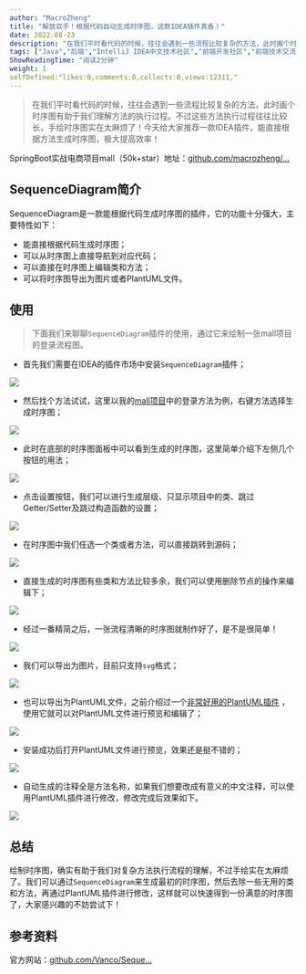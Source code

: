 ```yaml
---
author: "MacroZheng"
title: "解放双手！根据代码自动生成时序图，这款IDEA插件真香！"
date: 2022-08-23
description: "在我们平时看代码的时候，往往会遇到一些流程比较复杂的方法，此时画个时序图有助于我们理解方法的执行过程。今天给大家推荐一款IDEA插件，能直接根据方法生成时序图，极大提高效率！"
tags: ["Java","后端","IntelliJ IDEA中文技术社区","前端开发社区","前端技术交流","前端框架教程","JavaScript 学习资源","CSS 技巧与最佳实践","HTML5 最新动态","前端工程师职业发展","开源前端项目","前端技术趋势"]
ShowReadingTime: "阅读2分钟"
weight: 1
selfDefined:"likes:0,comments:0,collects:0,views:12311,"
---
```

> 在我们平时看代码的时候，往往会遇到一些流程比较复杂的方法，此时画个时序图有助于我们理解方法的执行过程。不过这些方法执行过程往往比较长，手绘时序图实在太麻烦了！今天给大家推荐一款IDEA插件，能直接根据方法生成时序图，极大提高效率！

SpringBoot实战电商项目mall（50k+star）地址：[github.com/macrozheng/…](https://link.juejin.cn?target=https%3A%2F%2Fgithub.com%2Fmacrozheng%2Fmall "https://github.com/macrozheng/mall")

SequenceDiagram简介
-----------------

SequenceDiagram是一款能根据代码生成时序图的插件，它的功能十分强大，主要特性如下：

*   能直接根据代码生成时序图；
*   可以从时序图上直接导航到对应代码；
*   可以直接在时序图上编辑类和方法；
*   可以将时序图导出为图片或者PlantUML文件。

使用
--

> 下面我们来聊聊`SequenceDiagram`插件的使用，通过它来绘制一张mall项目的登录流程图。

*   首先我们需要在IDEA的插件市场中安装`SequenceDiagram`插件；

![](/images/jueJin/5d79149f7fe0412.png)

*   然后找个方法试试，这里以我的[mall项目](https://link.juejin.cn?target=https%3A%2F%2Fgithub.com%2Fmacrozheng%2Fmall "https://github.com/macrozheng/mall")中的登录方法为例，右键方法选择生成时序图；

![](/images/jueJin/26d0088530c24e6.png)

*   此时在底部的时序图面板中可以看到生成的时序图，这里简单介绍下左侧几个按钮的用法；

![](/images/jueJin/680da3a3f103456.png)

*   点击设置按钮，我们可以进行生成层级、只显示项目中的类、跳过Getter/Setter及跳过构造函数的设置；

![](/images/jueJin/a290a9275ca6450.png)

*   在时序图中我们任选一个类或者方法，可以直接跳转到源码；

![](/images/jueJin/9b59bab53b2f4ac.png)

*   直接生成的时序图有些类和方法比较多余，我们可以使用删除节点的操作来编辑下；

![](/images/jueJin/0155bfda79c9429.png)

*   经过一番精简之后，一张流程清晰的时序图就制作好了，是不是很简单！

![](/images/jueJin/c1cedc09a5e6492.png)

*   我们可以导出为图片，目前只支持`svg`格式；

![](/images/jueJin/53aae24d0d5f4bc.png)

*   也可以导出为PlantUML文件，之前介绍过一个[非常好用的PlantUML插件](https://juejin.cn/post/7017988314053492767 "https://juejin.cn/post/7017988314053492767") ，使用它就可以对PlantUML文件进行预览和编辑了；

![](/images/jueJin/5cc41e335dd74dc.png)

*   安装成功后打开PlantUML文件进行预览，效果还是挺不错的；

![](/images/jueJin/99c0d32dabb6424.png)

*   自动生成的注释全是方法名称，如果我们想要改成有意义的中文注释，可以使用PlantUML插件进行修改，修改完成后效果如下。

![](/images/jueJin/76d5857773254db.png)

总结
--

绘制时序图，确实有助于我们对复杂方法执行流程的理解，不过手绘实在太麻烦了。我们可以通过`SequenceDiagram`来生成最初的时序图，然后去除一些无用的类和方法，再通过PlantUML插件进行修改，这样就可以快速得到一份满意的时序图了，大家感兴趣的不妨尝试下！

参考资料
----

官方网站：[github.com/Vanco/Seque…](https://link.juejin.cn?target=https%3A%2F%2Fgithub.com%2FVanco%2FSequencePlugin "https://github.com/Vanco/SequencePlugin")